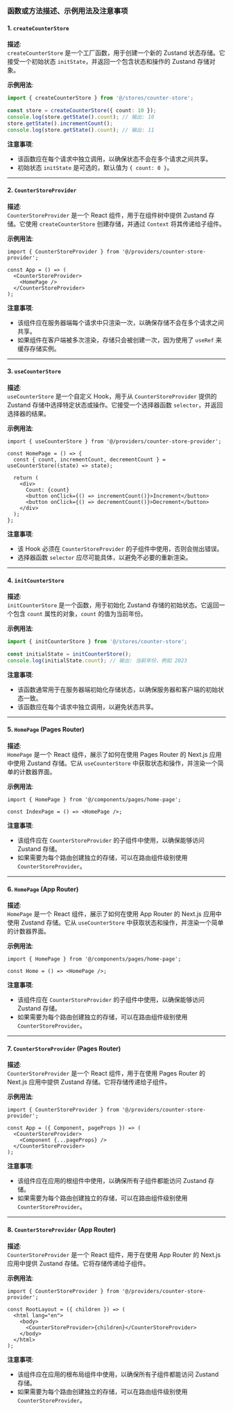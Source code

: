 ### 函数或方法描述、示例用法及注意事项

#### 1. `createCounterStore`

**描述**:  
`createCounterStore` 是一个工厂函数，用于创建一个新的 Zustand 状态存储。它接受一个初始状态 `initState`，并返回一个包含状态和操作的 Zustand 存储对象。

**示例用法**:

```ts
import { createCounterStore } from '@/stores/counter-store';

const store = createCounterStore({ count: 10 });
console.log(store.getState().count); // 输出: 10
store.getState().incrementCount();
console.log(store.getState().count); // 输出: 11
```

**注意事项**:

- 该函数应在每个请求中独立调用，以确保状态不会在多个请求之间共享。
- 初始状态 `initState` 是可选的，默认值为 `{ count: 0 }`。

---

#### 2. `CounterStoreProvider`

**描述**:  
`CounterStoreProvider` 是一个 React 组件，用于在组件树中提供 Zustand 存储。它使用 `createCounterStore` 创建存储，并通过 `Context` 将其传递给子组件。

**示例用法**:

```tsx
import { CounterStoreProvider } from '@/providers/counter-store-provider';

const App = () => (
  <CounterStoreProvider>
    <HomePage />
  </CounterStoreProvider>
);
```

**注意事项**:

- 该组件应在服务器端每个请求中只渲染一次，以确保存储不会在多个请求之间共享。
- 如果组件在客户端被多次渲染，存储只会被创建一次，因为使用了 `useRef` 来缓存存储实例。

---

#### 3. `useCounterStore`

**描述**:  
`useCounterStore` 是一个自定义 Hook，用于从 `CounterStoreProvider` 提供的 Zustand 存储中选择特定状态或操作。它接受一个选择器函数 `selector`，并返回选择器的结果。

**示例用法**:

```tsx
import { useCounterStore } from '@/providers/counter-store-provider';

const HomePage = () => {
  const { count, incrementCount, decrementCount } = useCounterStore((state) => state);

  return (
    <div>
      Count: {count}
      <button onClick={() => incrementCount()}>Increment</button>
      <button onClick={() => decrementCount()}>Decrement</button>
    </div>
  );
};
```

**注意事项**:

- 该 Hook 必须在 `CounterStoreProvider` 的子组件中使用，否则会抛出错误。
- 选择器函数 `selector` 应尽可能具体，以避免不必要的重新渲染。

---

#### 4. `initCounterStore`

**描述**:  
`initCounterStore` 是一个函数，用于初始化 Zustand 存储的初始状态。它返回一个包含 `count` 属性的对象，`count` 的值为当前年份。

**示例用法**:

```ts
import { initCounterStore } from '@/stores/counter-store';

const initialState = initCounterStore();
console.log(initialState.count); // 输出: 当前年份，例如 2023
```

**注意事项**:

- 该函数通常用于在服务器端初始化存储状态，以确保服务器和客户端的初始状态一致。
- 该函数应在每个请求中独立调用，以避免状态共享。

---

#### 5. `HomePage` (Pages Router)

**描述**:  
`HomePage` 是一个 React 组件，展示了如何在使用 Pages Router 的 Next.js 应用中使用 Zustand 存储。它从 `useCounterStore` 中获取状态和操作，并渲染一个简单的计数器界面。

**示例用法**:

```tsx
import { HomePage } from '@/components/pages/home-page';

const IndexPage = () => <HomePage />;
```

**注意事项**:

- 该组件应在 `CounterStoreProvider` 的子组件中使用，以确保能够访问 Zustand 存储。
- 如果需要为每个路由创建独立的存储，可以在路由组件级别使用 `CounterStoreProvider`。

---

#### 6. `HomePage` (App Router)

**描述**:  
`HomePage` 是一个 React 组件，展示了如何在使用 App Router 的 Next.js 应用中使用 Zustand 存储。它从 `useCounterStore` 中获取状态和操作，并渲染一个简单的计数器界面。

**示例用法**:

```tsx
import { HomePage } from '@/components/pages/home-page';

const Home = () => <HomePage />;
```

**注意事项**:

- 该组件应在 `CounterStoreProvider` 的子组件中使用，以确保能够访问 Zustand 存储。
- 如果需要为每个路由创建独立的存储，可以在路由组件级别使用 `CounterStoreProvider`。

---

#### 7. `CounterStoreProvider` (Pages Router)

**描述**:  
`CounterStoreProvider` 是一个 React 组件，用于在使用 Pages Router 的 Next.js 应用中提供 Zustand 存储。它将存储传递给子组件。

**示例用法**:

```tsx
import { CounterStoreProvider } from '@/providers/counter-store-provider';

const App = ({ Component, pageProps }) => (
  <CounterStoreProvider>
    <Component {...pageProps} />
  </CounterStoreProvider>
);
```

**注意事项**:

- 该组件应在应用的根组件中使用，以确保所有子组件都能访问 Zustand 存储。
- 如果需要为每个路由创建独立的存储，可以在路由组件级别使用 `CounterStoreProvider`。

---

#### 8. `CounterStoreProvider` (App Router)

**描述**:  
`CounterStoreProvider` 是一个 React 组件，用于在使用 App Router 的 Next.js 应用中提供 Zustand 存储。它将存储传递给子组件。

**示例用法**:

```tsx
import { CounterStoreProvider } from '@/providers/counter-store-provider';

const RootLayout = ({ children }) => (
  <html lang="en">
    <body>
      <CounterStoreProvider>{children}</CounterStoreProvider>
    </body>
  </html>
);
```

**注意事项**:

- 该组件应在应用的根布局组件中使用，以确保所有子组件都能访问 Zustand 存储。
- 如果需要为每个路由创建独立的存储，可以在路由组件级别使用 `CounterStoreProvider`。
